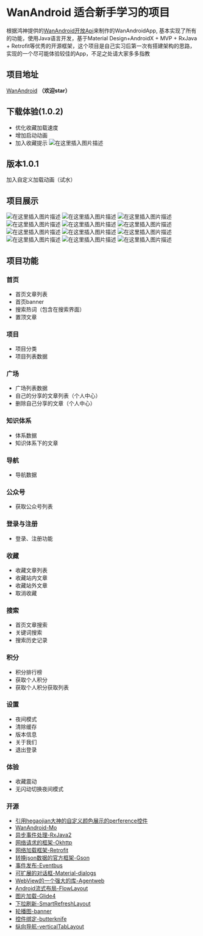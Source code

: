 
# WanAndroid 适合新手学习的项目
根据鸿神提供的[WanAndroid开放Api](https://www.wanandroid.com/)来制作的WanAndroidApp, 基本实现了所有的功能，使用Java语言开发，基于Material Design+AndroidX + MVP + RxJava + Retrofit等优秀的开源框架，这个项目是自己实习后第一次有搭建架构的思路，实现的一个尽可能体验较佳的App，不足之处请大家多多指教

## 项目地址
[WanAndroid](https://github.com/wangjianxiandev/WanAndroidMvp)  **（欢迎star）**

## 下载体验(1.0.2)
- 优化收藏加载速度
- 增加启动动画
- 加入收藏提示
![在这里插入图片描述](https://img-blog.csdnimg.cn/20200131165119329.png)
## 版本1.0.1
加入自定义加载动画（试水）
## 项目展示
![在这里插入图片描述](https://img-blog.csdnimg.cn/20200126223529904.jpg?x-oss-process=image/watermark,type_ZmFuZ3poZW5naGVpdGk,shadow_10,text_aHR0cHM6Ly9ibG9nLmNzZG4ubmV0L3FxXzM5NDI0MTQz,size_16,color_FFFFFF,t_70)
![在这里插入图片描述](https://img-blog.csdnimg.cn/20200126223608191.jpg?x-oss-process=image/watermark,type_ZmFuZ3poZW5naGVpdGk,shadow_10,text_aHR0cHM6Ly9ibG9nLmNzZG4ubmV0L3FxXzM5NDI0MTQz,size_16,color_FFFFFF,t_70)
![在这里插入图片描述](https://img-blog.csdnimg.cn/20200126223627900.jpg?x-oss-process=image/watermark,type_ZmFuZ3poZW5naGVpdGk,shadow_10,text_aHR0cHM6Ly9ibG9nLmNzZG4ubmV0L3FxXzM5NDI0MTQz,size_16,color_FFFFFF,t_70)
![在这里插入图片描述](https://img-blog.csdnimg.cn/2020012622365514.jpg?x-oss-process=image/watermark,type_ZmFuZ3poZW5naGVpdGk,shadow_10,text_aHR0cHM6Ly9ibG9nLmNzZG4ubmV0L3FxXzM5NDI0MTQz,size_16,color_FFFFFF,t_70)
![在这里插入图片描述](https://img-blog.csdnimg.cn/2020012622372032.jpg?x-oss-process=image/watermark,type_ZmFuZ3poZW5naGVpdGk,shadow_10,text_aHR0cHM6Ly9ibG9nLmNzZG4ubmV0L3FxXzM5NDI0MTQz,size_16,color_FFFFFF,t_70)
![在这里插入图片描述](https://img-blog.csdnimg.cn/20200129142649334.jpg?x-oss-process=image/watermark,type_ZmFuZ3poZW5naGVpdGk,shadow_10,text_aHR0cHM6Ly9ibG9nLmNzZG4ubmV0L3FxXzM5NDI0MTQz,size_16,color_FFFFFF,t_70)
![在这里插入图片描述](https://img-blog.csdnimg.cn/20200126224254877.jpg?x-oss-process=image/watermark,type_ZmFuZ3poZW5naGVpdGk,shadow_10,text_aHR0cHM6Ly9ibG9nLmNzZG4ubmV0L3FxXzM5NDI0MTQz,size_16,color_FFFFFF,t_70)
![在这里插入图片描述](https://img-blog.csdnimg.cn/20200126223829960.jpg?x-oss-process=image/watermark,type_ZmFuZ3poZW5naGVpdGk,shadow_10,text_aHR0cHM6Ly9ibG9nLmNzZG4ubmV0L3FxXzM5NDI0MTQz,size_16,color_FFFFFF,t_70)
![在这里插入图片描述](https://img-blog.csdnimg.cn/20200126223852440.jpg?x-oss-process=image/watermark,type_ZmFuZ3poZW5naGVpdGk,shadow_10,text_aHR0cHM6Ly9ibG9nLmNzZG4ubmV0L3FxXzM5NDI0MTQz,size_16,color_FFFFFF,t_70)
![在这里插入图片描述](https://img-blog.csdnimg.cn/20200126223935903.jpg?x-oss-process=image/watermark,type_ZmFuZ3poZW5naGVpdGk,shadow_10,text_aHR0cHM6Ly9ibG9nLmNzZG4ubmV0L3FxXzM5NDI0MTQz,size_16,color_FFFFFF,t_70)
![在这里插入图片描述](https://img-blog.csdnimg.cn/20200126223940530.jpg?x-oss-process=image/watermark,type_ZmFuZ3poZW5naGVpdGk,shadow_10,text_aHR0cHM6Ly9ibG9nLmNzZG4ubmV0L3FxXzM5NDI0MTQz,size_16,color_FFFFFF,t_70)
![在这里插入图片描述](https://img-blog.csdnimg.cn/20200129142709807.jpg?x-oss-process=image/watermark,type_ZmFuZ3poZW5naGVpdGk,shadow_10,text_aHR0cHM6Ly9ibG9nLmNzZG4ubmV0L3FxXzM5NDI0MTQz,size_16,color_FFFFFF,t_70)
## 项目功能
### 首页
- 首页文章列表
- 首页banner
- 搜索热词（包含在搜索界面）
- 置顶文章

### 项目
- 项目分类
- 项目列表数据

### 广场
- 广场列表数据
- 自己的分享的文章列表（个人中心）
- 删除自己分享的文章（个人中心）

### 知识体系
- 体系数据
- 知识体系下的文章

### 导航
- 导航数据

### 公众号
- 获取公众号列表

### 登录与注册
- 登录、注册功能

### 收藏
- 收藏文章列表
- 收藏站内文章
- 收藏站外文章
- 取消收藏

### 搜索
- 首页文章搜索
- 关键词搜索
- 搜索历史记录

### 积分
- 积分排行榜
- 获取个人积分
- 获取个人积分获取列表

### 设置
- 夜间模式
- 清除缓存
- 版本信息
- 关于我们
- 退出登录
### 体验
- 收藏震动
- 无闪动切换夜间模式

### 开源
- [引用hegaojian大神的自定义颜色展示的perference控件](https://github.com/wangjianxiandev/WanAndroid)
- [WanAndroid-Mo](https://github.com/milovetingting/WanAndroid/)
- [异步事件处理-RxJava2](https://github.com/ReactiveX/RxJava)
- [网络请求的框架-Okhttp](https://github.com/square/okhttp)
- [网络加载框架-Retrofit](https://github.com/square/retrofit)
- [转换json数据的官方框架-Gson](https://github.com/google/gson)
- [事件发布-Eventbus](https://github.com/greenrobot/EventBus)
- [可扩展的对话框-Material-dialogs](https://github.com/afollestad/material-dialogs)
- [WebView的一个强大的库-Agentweb](https://github.com/Justson/AgentWeb)
- [Android流式布局-FlowLayout](https://github.com/hongyangAndroid/FlowLayout)
- [图片加载-Glide4](https://github.com/bumptech/glide)
- [下拉刷新-SmartRefreshLayout](https://github.com/scwang90/SmartRefreshLayout)
- [轮播图-banner](https://github.com/youth5201314/banner)
- [控件绑定-butterknife](https://github.com/JakeWharton/butterknife)
- [纵向导航-verticalTabLayout](https://note.youdao.com/)

